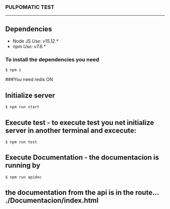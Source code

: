 ### PULPOMATIC TEST
---

## Dependencies
- Node JS _Use: v15.12.*_
- npm _Use: v7.6.*_
### To install the dependencies you need
```
$ npm i
```

###You need redis ON

## Initialize server 
```
$ npm run start
```

## Execute test -  to execute test you net initialize server in another terminal and excecute:
```
$ npm run test
```

## Execute Documentation - the documentacion is running by
```
$ npm run apidoc
```

## the documentation from the api is in the route... ./Documentacion/index.html
